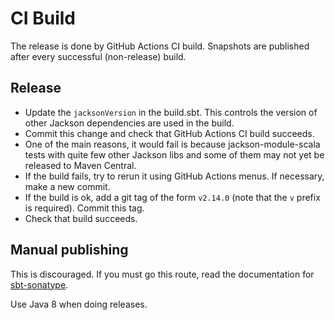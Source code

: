 # CI Build

The release is done by GitHub Actions CI build. Snapshots are published after every successful (non-release) build.

## Release
* Update the `jacksonVersion` in the build.sbt. This controls the version of other Jackson dependencies are used in the build.
* Commit this change and check that GitHub Actions CI build succeeds.
* One of the main reasons, it would fail is because jackson-module-scala tests with quite few other Jackson libs and some of them may not yet be released to Maven Central. 
* If the build fails, try to rerun it using GitHub Actions menus. If necessary, make a new commit.
* If the build is ok, add a git tag of the form `v2.14.0` (note that the `v` prefix is required). Commit this tag.
* Check that build succeeds.

## Manual publishing

This is discouraged. If you must go this route, read the documentation for [sbt-sonatype](https://github.com/xerial/sbt-sonatype).

Use Java 8 when doing releases.
